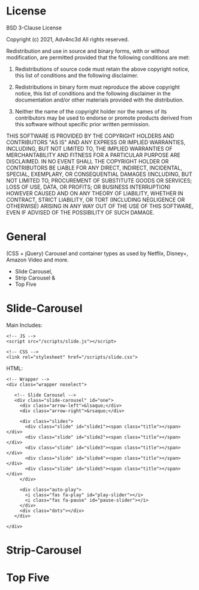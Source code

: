 # License
BSD 3-Clause License

Copyright (c) 2021, Adv4nc3d
All rights reserved.

Redistribution and use in source and binary forms, with or without
modification, are permitted provided that the following conditions are met:

1. Redistributions of source code must retain the above copyright notice, this
   list of conditions and the following disclaimer.

2. Redistributions in binary form must reproduce the above copyright notice,
   this list of conditions and the following disclaimer in the documentation
   and/or other materials provided with the distribution.

3. Neither the name of the copyright holder nor the names of its
   contributors may be used to endorse or promote products derived from
   this software without specific prior written permission.

THIS SOFTWARE IS PROVIDED BY THE COPYRIGHT HOLDERS AND CONTRIBUTORS "AS IS"
AND ANY EXPRESS OR IMPLIED WARRANTIES, INCLUDING, BUT NOT LIMITED TO, THE
IMPLIED WARRANTIES OF MERCHANTABILITY AND FITNESS FOR A PARTICULAR PURPOSE ARE
DISCLAIMED. IN NO EVENT SHALL THE COPYRIGHT HOLDER OR CONTRIBUTORS BE LIABLE
FOR ANY DIRECT, INDIRECT, INCIDENTAL, SPECIAL, EXEMPLARY, OR CONSEQUENTIAL
DAMAGES (INCLUDING, BUT NOT LIMITED TO, PROCUREMENT OF SUBSTITUTE GOODS OR
SERVICES; LOSS OF USE, DATA, OR PROFITS; OR BUSINESS INTERRUPTION) HOWEVER
CAUSED AND ON ANY THEORY OF LIABILITY, WHETHER IN CONTRACT, STRICT LIABILITY,
OR TORT (INCLUDING NEGLIGENCE OR OTHERWISE) ARISING IN ANY WAY OUT OF THE USE
OF THIS SOFTWARE, EVEN IF ADVISED OF THE POSSIBILITY OF SUCH DAMAGE.



# General
(CSS + jQuery) Carousel and container types as used by Netflix, Disney+, Amazon Video and more.

- Slide Carousel,
- Strip Carousel &
- Top Five


# Slide-Carousel
Main Includes:
```
<!-- JS -->
<script src="/scripts/slide.js"></script>

<!-- CSS -->
<link rel="stylesheet" href="/scripts/slide.css">
```

HTML:
```
<!-- Wrapper -->
<div class="wrapper noselect">

   <!-- Slide Carousel -->
   <div class="slide-carousel" id="one">
     <div class="arrow-left">&lsaquo;</div>
     <div class="arrow-right">&rsaquo;</div>

     <div class="slides">
       <div class="slide" id="slide1"><span class="title"></span></div>
       <div class="slide" id="slide2"><span class="title"></span></div>
       <div class="slide" id="slide3"><span class="title"></span></div>
       <div class="slide" id="slide4"><span class="title"></span></div>
       <div class="slide" id="slide5"><span class="title"></span></div>
     </div>

     <div class="auto-play">
       <i class="fas fa-play" id="play-slider"></i>
       <i class="fas fa-pause" id="pause-slider"></i>
     </div>
     <div class="dots"></div>
   </div>
   
</div>
```


# Strip-Carousel


# Top Five
